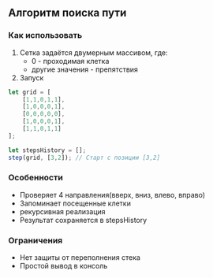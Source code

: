 ## Алгоритм поиска пути

### Как использовать
1. Сетка задаётся двумерным массивом, где:
    * 0 - проходимая клетка
    * другие значения - препятствия
2. Запуск 
```javascript
let grid = [
    [1,1,0,1,1],
    [1,0,0,0,1],
    [0,0,0,0,0],
    [1,0,0,0,1],
    [1,1,0,1,1]
];

let stepsHistory = [];
step(grid, [3,2]); // Старт с позиции [3,2]
```

### Особенности
* Проверяет 4 направления(вверх, вниз, влево, вправо)
* Запоминает посещенные клетки
* рекурсивная реализация
* Результат сохраняется в stepsHistory

### Ограничения
* Нет защиты от переполнения стека
* Простой вывод в консоль
